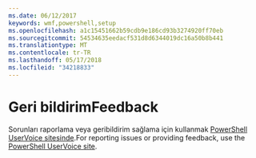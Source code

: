 ```yaml
---
ms.date: 06/12/2017
keywords: wmf,powershell,setup
ms.openlocfilehash: a1c15451662b59cdb9e186cd93b3274920ff70eb
ms.sourcegitcommit: 54534635eedacf531d8d6344019dc16a50b8b441
ms.translationtype: MT
ms.contentlocale: tr-TR
ms.lasthandoff: 05/17/2018
ms.locfileid: "34218833"
---
```

# <a name="feedback"></a><span data-ttu-id="35ba0-102">Geri bildirim</span><span class="sxs-lookup"><span data-stu-id="35ba0-102">Feedback</span></span>
<span data-ttu-id="35ba0-103">Sorunları raporlama veya geribildirim sağlama için kullanmak [PowerShell UserVoice sitesinde](http://windowsserver.uservoice.com/forums/301869-powershell).</span><span class="sxs-lookup"><span data-stu-id="35ba0-103">For reporting issues or providing feedback, use the [PowerShell UserVoice site](http://windowsserver.uservoice.com/forums/301869-powershell).</span></span>
